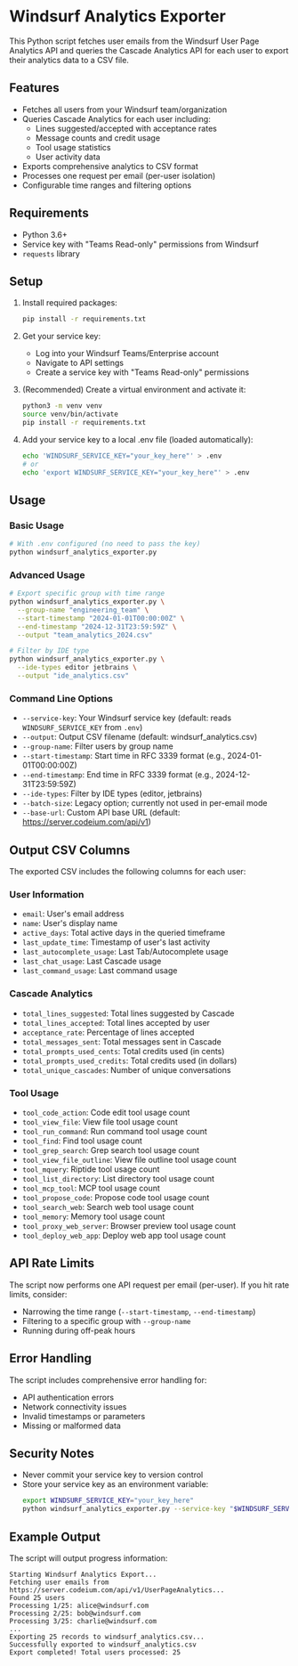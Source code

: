 # Windsurf Analytics Exporter

This Python script fetches user emails from the Windsurf User Page Analytics API and queries the Cascade Analytics API for each user to export their analytics data to a CSV file.

## Features

- Fetches all users from your Windsurf team/organization
- Queries Cascade Analytics for each user including:
  - Lines suggested/accepted with acceptance rates
  - Message counts and credit usage
  - Tool usage statistics
  - User activity data
- Exports comprehensive analytics to CSV format
- Processes one request per email (per-user isolation)
- Configurable time ranges and filtering options

## Requirements

- Python 3.6+
- Service key with "Teams Read-only" permissions from Windsurf
- `requests` library

## Setup

1. Install required packages:
   ```bash
   pip install -r requirements.txt
   ```

2. Get your service key:
   - Log into your Windsurf Teams/Enterprise account
   - Navigate to API settings
   - Create a service key with "Teams Read-only" permissions

3. (Recommended) Create a virtual environment and activate it:
   ```bash
   python3 -m venv venv
   source venv/bin/activate
   pip install -r requirements.txt
   ```

4. Add your service key to a local .env file (loaded automatically):
   ```bash
   echo 'WINDSURF_SERVICE_KEY="your_key_here"' > .env
   # or
   echo 'export WINDSURF_SERVICE_KEY="your_key_here"' > .env
   ```

## Usage

### Basic Usage

```bash
# With .env configured (no need to pass the key)
python windsurf_analytics_exporter.py
```

### Advanced Usage

```bash
# Export specific group with time range
python windsurf_analytics_exporter.py \
  --group-name "engineering_team" \
  --start-timestamp "2024-01-01T00:00:00Z" \
  --end-timestamp "2024-12-31T23:59:59Z" \
  --output "team_analytics_2024.csv"

# Filter by IDE type
python windsurf_analytics_exporter.py \
  --ide-types editor jetbrains \
  --output "ide_analytics.csv"
```

### Command Line Options

- `--service-key`: Your Windsurf service key (default: reads `WINDSURF_SERVICE_KEY` from `.env`)
- `--output`: Output CSV filename (default: windsurf_analytics.csv)
- `--group-name`: Filter users by group name
- `--start-timestamp`: Start time in RFC 3339 format (e.g., 2024-01-01T00:00:00Z)
- `--end-timestamp`: End time in RFC 3339 format (e.g., 2024-12-31T23:59:59Z)
- `--ide-types`: Filter by IDE types (editor, jetbrains)
- `--batch-size`: Legacy option; currently not used in per-email mode
- `--base-url`: Custom API base URL (default: https://server.codeium.com/api/v1)

## Output CSV Columns

The exported CSV includes the following columns for each user:

### User Information
- `email`: User's email address
- `name`: User's display name
- `active_days`: Total active days in the queried timeframe
- `last_update_time`: Timestamp of user's last activity
- `last_autocomplete_usage`: Last Tab/Autocomplete usage
- `last_chat_usage`: Last Cascade usage
- `last_command_usage`: Last command usage

### Cascade Analytics
- `total_lines_suggested`: Total lines suggested by Cascade
- `total_lines_accepted`: Total lines accepted by user
- `acceptance_rate`: Percentage of lines accepted
- `total_messages_sent`: Total messages sent in Cascade
- `total_prompts_used_cents`: Total credits used (in cents)
- `total_prompts_used_credits`: Total credits used (in dollars)
- `total_unique_cascades`: Number of unique conversations

### Tool Usage
- `tool_code_action`: Code edit tool usage count
- `tool_view_file`: View file tool usage count
- `tool_run_command`: Run command tool usage count
- `tool_find`: Find tool usage count
- `tool_grep_search`: Grep search tool usage count
- `tool_view_file_outline`: View file outline tool usage count
- `tool_mquery`: Riptide tool usage count
- `tool_list_directory`: List directory tool usage count
- `tool_mcp_tool`: MCP tool usage count
- `tool_propose_code`: Propose code tool usage count
- `tool_search_web`: Search web tool usage count
- `tool_memory`: Memory tool usage count
- `tool_proxy_web_server`: Browser preview tool usage count
- `tool_deploy_web_app`: Deploy web app tool usage count

## API Rate Limits

The script now performs one API request per email (per-user). If you hit rate limits, consider:
- Narrowing the time range (`--start-timestamp`, `--end-timestamp`)
- Filtering to a specific group with `--group-name`
- Running during off-peak hours

## Error Handling

The script includes comprehensive error handling for:
- API authentication errors
- Network connectivity issues
- Invalid timestamps or parameters
- Missing or malformed data

## Security Notes

- Never commit your service key to version control
- Store your service key as an environment variable:
  ```bash
  export WINDSURF_SERVICE_KEY="your_key_here"
  python windsurf_analytics_exporter.py --service-key "$WINDSURF_SERVICE_KEY"
  ```

## Example Output

The script will output progress information:

```
Starting Windsurf Analytics Export...
Fetching user emails from https://server.codeium.com/api/v1/UserPageAnalytics...
Found 25 users
Processing 1/25: alice@windsurf.com
Processing 2/25: bob@windsurf.com
Processing 3/25: charlie@windsurf.com
...
Exporting 25 records to windsurf_analytics.csv...
Successfully exported to windsurf_analytics.csv
Export completed! Total users processed: 25
```
